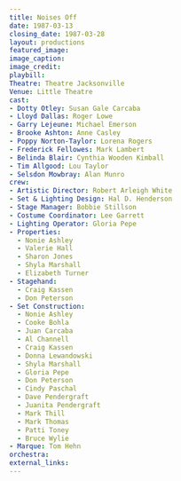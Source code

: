 ```yaml
---
title: Noises Off
date: 1987-03-13
closing_date: 1987-03-28
layout: productions
featured_image:
image_caption:
image_credit:
playbill:
Theatre: Theatre Jacksonville
Venue: Little Theatre
cast:
- Dotty Otley: Susan Gale Carcaba
- Lloyd Dallas: Roger Lowe
- Garry Lejeune: Michael Emerson
- Brooke Ashton: Anne Casley
- Poppy Norton-Taylor: Lorena Rogers
- Frederick Fellowes: Mark Lambert
- Belinda Blair: Cynthia Wooden Kimball
- Tim Allgood: Lou Taylor
- Selsdon Mowbray: Alan Munro
crew:
- Artistic Director: Robert Arleigh White
- Set & Lighting Design: Hal D. Henderson
- Stage Manager: Bobbie Stillson
- Costume Coordinator: Lee Garrett
- Lighting Operator: Gloria Pepe
- Properties:
  - Nonie Ashley
  - Valerie Hall
  - Sharon Jones
  - Shyla Marshall
  - Elizabeth Turner
- Stagehand:
  - Craig Kassen
  - Don Peterson
- Set Construction:
  - Nonie Ashley
  - Cooke Bohla
  - Juan Carcaba
  - Al Channell
  - Craig Kassen
  - Donna Lewandowski
  - Shyla Marshall
  - Gloria Pepe
  - Don Peterson
  - Cindy Paschal
  - Dave Pendergraft
  - Juanita Pendergraft
  - Mark Thill
  - Mark Thomas
  - Patti Toney
  - Bruce Wylie
- Marque: Tom Hehn
orchestra:
external_links:
---
```


